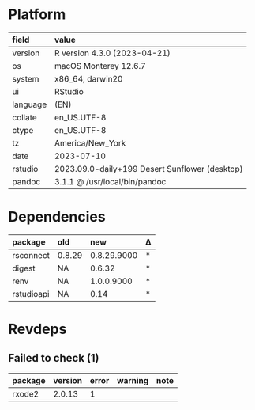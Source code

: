 # Platform

|field    |value                                          |
|:--------|:----------------------------------------------|
|version  |R version 4.3.0 (2023-04-21)                   |
|os       |macOS Monterey 12.6.7                          |
|system   |x86_64, darwin20                               |
|ui       |RStudio                                        |
|language |(EN)                                           |
|collate  |en_US.UTF-8                                    |
|ctype    |en_US.UTF-8                                    |
|tz       |America/New_York                               |
|date     |2023-07-10                                     |
|rstudio  |2023.09.0-daily+199 Desert Sunflower (desktop) |
|pandoc   |3.1.1 @ /usr/local/bin/pandoc                  |

# Dependencies

|package    |old    |new         |Δ  |
|:----------|:------|:-----------|:--|
|rsconnect  |0.8.29 |0.8.29.9000 |*  |
|digest     |NA     |0.6.32      |*  |
|renv       |NA     |1.0.0.9000  |*  |
|rstudioapi |NA     |0.14        |*  |

# Revdeps

## Failed to check (1)

|package |version |error |warning |note |
|:-------|:-------|:-----|:-------|:----|
|rxode2  |2.0.13  |1     |        |     |

